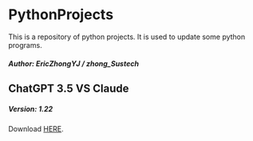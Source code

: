 # PythonProjects

This is a repository of python projects. It is used to update some python programs.

##### Author: EricZhongYJ / zhong_Sustech

## ChatGPT 3.5 VS Claude 

##### Version: 1.22

Download [HERE](https://raw.githubusercontent.com/EricZhongYJ/PythonProjects/main/ChatGpt/ChatGpt.exe).
